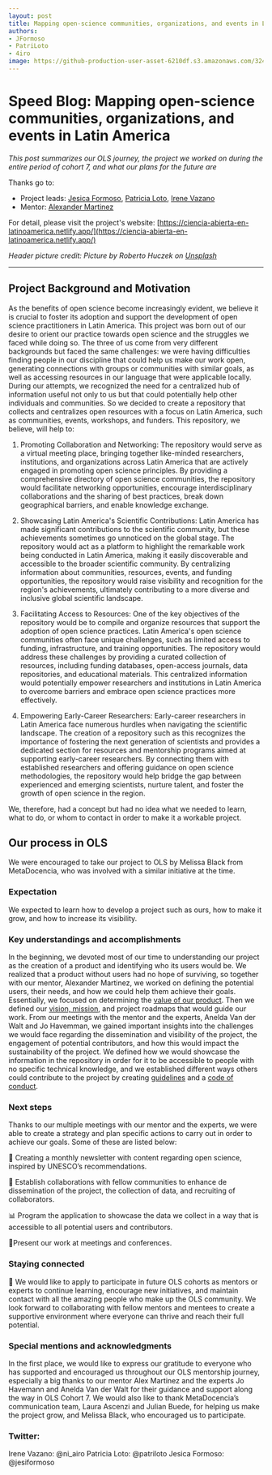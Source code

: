 ```yaml
---
layout: post
title: Mapping open-science communities, organizations, and events in Latin America
authors: 
- JFormoso
- PatriLoto
- 4iro
image: https://github-production-user-asset-6210df.s3.amazonaws.com/32418102/246192342-62c5e32b-15c1-49b6-942c-8a4a7f3792be.jpg
---
```

# Speed Blog: Mapping open-science communities, organizations, and events in Latin America

_This post summarizes our OLS journey, the project we worked on during the entire period of cohort 7, and what our plans for the future are_

Thanks go to:
- Project leads: [Jesica Formoso](https://github.com/JFormoso), [Patricia Loto](https://github.com/PatriLoto), [Irene Vazano](https://github.com/4iro)
- Mentor: [Alexander Martinez](https://github.com/mxrtinez)

For detail, please visit the project's website: [https://ciencia-abierta-en-latinoamerica.netlify.app/](https://ciencia-abierta-en-latinoamerica.netlify.app/)

*Header picture credit: Picture by Roberto Huczek on [Unsplash](https://unsplash.com/es/licencia)*

-----

## Project Background and Motivation

As the benefits of open science become increasingly evident, we believe it is crucial to foster its adoption and support the development of open science practitioners in Latin America. This project was born out of our desire to orient our practice towards open science and the struggles we faced while doing so. The three of us come from very different backgrounds but faced the same challenges: we were having difficulties finding people in our discipline that could help us make our work open, generating connections with groups or communities with similar goals, as well as accessing resources in our language that were applicable locally. During our attempts, we recognized the need for a centralized hub of information useful not only to us but that could potentially help other individuals and communities. So we decided to create a repository that collects and centralizes open resources with a focus on Latin America, such as communities, events, workshops, and funders. This repository, we believe, will help to: 


1. Promoting Collaboration and Networking:
The repository would serve as a virtual meeting place, bringing together like-minded researchers, institutions, and organizations across Latin America that are actively engaged in promoting open science principles. By providing a comprehensive directory of open science communities, the repository would facilitate networking opportunities, encourage interdisciplinary collaborations and the sharing of best practices, break down geographical barriers, and enable knowledge exchange.

2. Showcasing Latin America's Scientific Contributions:
Latin America has made significant contributions to the scientific community, but these achievements sometimes go unnoticed on the global stage. The repository would act as a platform to highlight the remarkable work being conducted in Latin America, making it easily discoverable and accessible to the broader scientific community. By centralizing information about communities, resources, events, and funding opportunities, the repository would raise visibility and recognition for the region's achievements, ultimately contributing to a more diverse and inclusive global scientific landscape.

3. Facilitating Access to Resources:
One of the key objectives of the repository would be to compile and organize resources that support the adoption of open science practices. Latin America's open science communities often face unique challenges, such as limited access to funding, infrastructure, and training opportunities. The repository would address these challenges by providing a curated collection of resources, including funding databases, open-access journals, data repositories, and educational materials. This centralized information would potentially empower researchers and institutions in Latin America to overcome barriers and embrace open science practices more effectively.

4. Empowering Early-Career Researchers:
Early-career researchers in Latin America face numerous hurdles when navigating the scientific landscape. The creation of a repository such as this recognizes the importance of fostering the next generation of scientists and provides a dedicated section for resources and mentorship programs aimed at supporting early-career researchers. By connecting them with established researchers and offering guidance on open science methodologies, the repository would help bridge the gap between experienced and emerging scientists, nurture talent, and foster the growth of open science in the region.

We, therefore, had a concept but had no idea what we needed to learn, what to do, or whom to contact in order to make it a workable project.   

## Our process in OLS

We were encouraged to take our project to OLS by Melissa Black from MetaDocencia, who was involved with a similar initiative at the time. 

### Expectation

We expected to learn how to develop a project such as ours, how to make it grow, and how to increase its visibility.

### Key understandings and accomplishments 

In the beginning, we devoted most of our time to understanding our project as the creation of a product and identifying who its users would be. We realized that a product without users had no hope of surviving, so together with our mentor, Alexander Martinez, we worked on defining the potential users, their needs, and how we could help them achieve their goals. Essentially, we focused on determining the [value of our product](https://github.com/JFormoso/Comunidad-Abierta-LATAM/blob/main/%5BEnglish%5DOpen-Canvas.md). Then we defined our [vision, mission](https://github.com/JFormoso/Comunidad-Abierta-LATAM/blob/main/README.md), and project roadmaps that would guide our work. From our meetings with the mentor and the experts, Anelda Van der Walt and Jo Havemman, we gained important insights into the challenges we would face regarding the dissemination and visibility of the project, the engagement of potential contributors, and how this would impact the sustainability of the project. We defined how we would showcase the information in the repository in order for it to be accessible to people with no specific technical knowledge, and we established different ways others could contribute to the project by creating [guidelines](https://github.com/JFormoso/Comunidad-Abierta-LATAM/blob/main/Guia-para-Contribuidores.md) and a [code of conduct](https://github.com/JFormoso/Comunidad-Abierta-LATAM/blob/main/Pautas-de-Convivencia.md). 

### Next steps

Thanks to our multiple meetings with our mentor and the experts, we were able to create a strategy and plan specific actions to carry out in order to achieve our goals. Some of these are listed below: 

📝 Creating a monthly newsletter with content regarding open science, inspired by UNESCO’s recommendations. 

🤝 Establish collaborations with fellow communities to enhance de dissemination of the project, the collection of data, and recruiting of collaborators.

📊 Program the application to showcase the data we collect in a way that is accessible to all potential users and contributors. 

🎤Present our work at meetings and conferences. 

### Staying connected

🌱 We would like to apply to participate in future OLS cohorts as mentors or experts to continue learning, encourage new initiatives, and maintain contact with all the amazing people who make up the OLS community. We look forward to collaborating with fellow mentors and mentees to create a supportive environment where everyone can thrive and reach their full potential.

### Special mentions and acknowledgments

In the first place, we would like to express our gratitude to everyone who has supported and encouraged us throughout our OLS mentorship journey, especially a big thanks to our mentor Alex Martinez and the experts Jo Havemann and Anelda Van der Walt for their guidance and support along the way in OLS Cohort 7. We would also like to thank MetaDocencia’s communication team, Laura Ascenzi and Julian Buede, for helping us make the project grow, and Melissa Black, who encouraged us to participate. 

### Twitter:

Irene Vazano: @ni_airo
Patricia Loto: @patriloto
Jesica Formoso: @jesiformoso
